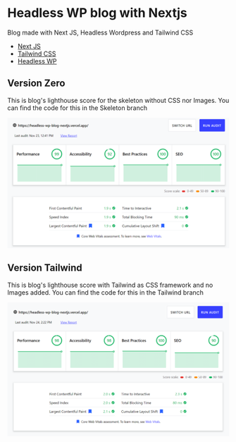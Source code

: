 # Headless WP blog with Nextjs

Blog made with Next JS, Headless Wordpress and Tailwind CSS
- [Next JS](https://nextjs.org/docs/getting-started)
- [Tailwind CSS](https://tailwindcss.com/)
- [Headless WP](https://es.wordpress.org/plugins/wp-rest-headless/)

## Version Zero
This is blog's lighthouse score for the skeleton without CSS nor Images. You can find the code for this in the Skeleton branch

<img src="https://github.com/emoreno911/headlessWP-blog-nextjs/blob/main/public/img/skeleton-score.PNG?raw=true" alt="lighthouse skeleton score" title="lighthouse skeleton score" />

## Version Tailwind
This is blog's lighthouse score with Tailwind as CSS framework and no Images added. You can find the code for this in the Tailwind branch

<img src="https://github.com/emoreno911/headlessWP-blog-nextjs/blob/main/public/img/tailwind-score.PNG?raw=true" alt="lighthouse tailwind score" title="lighthouse tailwind score" />
